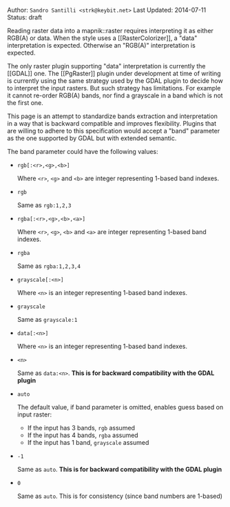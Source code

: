 Author: `Sandro Santilli <strk@keybit.net>`
Last Updated: 2014-07-11 
Status: draft

Reading raster data into a mapnik::raster requires interpreting it as either RGB(A) or data.
When the style uses a [[RasterColorizer]], a "data" interpretation is expected.
Otherwise an "RGB(A)" interpretation is expected.

The only raster plugin supporting "data" interpretation is currently the [[GDAL]] one.
The [[PgRaster]] plugin under development at time of writing is currently using the same strategy used by the GDAL plugin to decide how to interpret the input rasters. But such strategy has limitations. For example it cannot re-order RGB(A) bands, nor find a grayscale in a band which is not the first one.

This page is an attempt to standardize bands extraction and interpretation in a way that is backward compatible and improves flexibility. Plugins that are willing to adhere to this specification would accept a "band" parameter as the one supported by GDAL but with extended semantic.

The band parameter could have the following values:

 - `rgb[:<r>,<g>,<b>]`

   Where `<r>`, `<g>` and `<b>` are integer representing 1-based band indexes.
 
 - `rgb`

   Same as `rgb:1,2,3`

 - `rgba[:<r>,<g>,<b>,<a>]`

    Where `<r>`, `<g>`, `<b>` and `<a>` are integer representing 1-based band indexes.
   
 - `rgba`

    Same as `rgba:1,2,3,4`

 - `grayscale[:<n>]`

   Where `<n>` is an integer representing 1-based band indexes.

 - `grayscale`

   Same as `grayscale:1`

 - `data[:<n>]`

   Where `<n>` is an integer representing 1-based band indexes.

 - `<n>`

   Same as `data:<n>`.
   **This is for backward compatibility with the GDAL plugin**

 - `auto`

   The default value, if band parameter is omitted, enables guess based on input raster:
   - If the input has 3 bands, `rgb` assumed
   - If the input has 4 bands, `rgba` assumed
   - If the input has 1 band, `grayscale` assumed

 - `-1`

   Same as `auto`.
   **This is for backward compatibility with the GDAL plugin**

 - `0`

   Same as `auto`.
   This is for consistency (since band numbers are 1-based)

